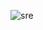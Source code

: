 
![sre](https://encrypted-tbn0.gstatic.com/images?q=tbn%3AANd9GcSwRiidNrwkjEp1iVQSHeV-kq3uccx2ntDsUw&usqp=CAU)

<!--
**msfidelis/msfidelis** is a ✨ _special_ ✨ repository because its `README.md` (this file) appears on your GitHub profile.

Here are some ideas to get you started:

- 🔭 I’m currently working on ...
- 🌱 I’m currently learning ...
- 👯 I’m looking to collaborate on ...
- 🤔 I’m looking for help with ...
- 💬 Ask me about ...
- 📫 How to reach me: ...
- 😄 Pronouns: ...
- ⚡ Fun fact: ...
-->

